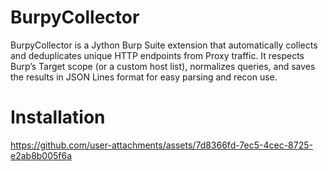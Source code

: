 # BurpyCollector
BurpyCollector is a Jython Burp Suite extension that automatically collects and deduplicates unique HTTP endpoints from Proxy traffic. It respects Burp’s Target scope (or a custom host list), normalizes queries, and saves the results in JSON Lines format for easy parsing and recon use.
# Installation
https://github.com/user-attachments/assets/7d8366fd-7ec5-4cec-8725-e2ab8b005f6a

